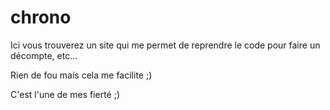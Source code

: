 # chrono
Ici vous trouverez un site qui me permet de reprendre le code pour faire un décompte, etc...

Rien de fou mais cela me facilite ;)

C'est l'une de mes fierté ;)
